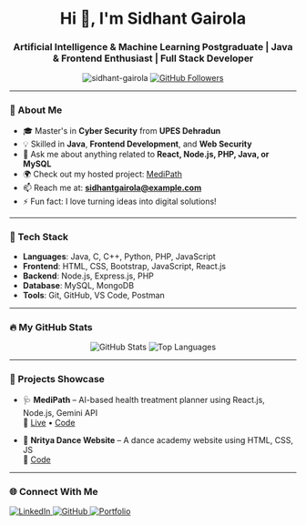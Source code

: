 <h1 align="center">Hi 👋, I'm Sidhant Gairola</h1>
<h3 align="center">Artificial Intelligence & Machine Learning Postgraduate | Java & Frontend Enthusiast | Full Stack Developer</h3>

<p align="center">
  <img src="https://komarev.com/ghpvc/?username=sidhant-gairola&label=Profile%20views&color=0e75b6&style=flat" alt="sidhant-gairola" />
  <a href="https://github.com/sidhant-gairola?tab=followers">
    <img src="https://img.shields.io/github/followers/sidhant-gairola?label=Followers&style=social" alt="GitHub Followers" />
  </a>
</p>

---

### 🌟 About Me

- 🎓 Master's in **Cyber Security** from **UPES Dehradun**
- 💡 Skilled in **Java**, **Frontend Development**, and **Web Security**
- 💬 Ask me about anything related to **React, Node.js, PHP, Java, or MySQL**
- 🌍 Check out my hosted project: [MediPath](https://medipath-chi.vercel.app/)
- 📫 Reach me at: **sidhantgairola@example.com**
- ⚡ Fun fact: I love turning ideas into digital solutions!

---

### 💼 Tech Stack

- **Languages**: Java, C, C++, Python, PHP, JavaScript  
- **Frontend**: HTML, CSS, Bootstrap, JavaScript, React.js  
- **Backend**: Node.js, Express.js, PHP  
- **Database**: MySQL, MongoDB  
- **Tools**: Git, GitHub, VS Code, Postman

---

### 🔥 My GitHub Stats

<p align="center">
  <img src="https://github-readme-stats.vercel.app/api?username=sidhant-gairola&show_icons=true&theme=radical" alt="GitHub Stats" />
  <img src="https://github-readme-stats.vercel.app/api/top-langs/?username=sidhant-gairola&layout=compact&theme=radical" alt="Top Languages" />
</p>

---

### 🚀 Projects Showcase

- 🩺 **MediPath** – AI-based health treatment planner using React.js, Node.js, Gemini API  
  🔗 [Live](https://medipath-chi.vercel.app) • [Code](https://github.com/sidhant-gairola/MediPath)

- 💃 **Nritya Dance Website** – A dance academy website using HTML, CSS, JS  
  🔗 [Code](https://github.com/sidhant-gairola/Nritya-Dance-Website)

---

### 🌐 Connect With Me

<p align="left">
  <a href="https://www.linkedin.com/in/sidhant-gairola/" target="_blank">
    <img src="https://img.shields.io/badge/LinkedIn-blue?style=for-the-badge&logo=linkedin" alt="LinkedIn" />
  </a>
  <a href="https://github.com/sidhant-gairola" target="_blank">
    <img src="https://img.shields.io/badge/GitHub-black?style=for-the-badge&logo=github" alt="GitHub" />
  </a>
  <a href="https://medipath-chi.vercel.app" target="_blank">
    <img src="https://img.shields.io/badge/Portfolio-Visit-green?style=for-the-badge&logo=vercel" alt="Portfolio" />
  </a>
</p>
